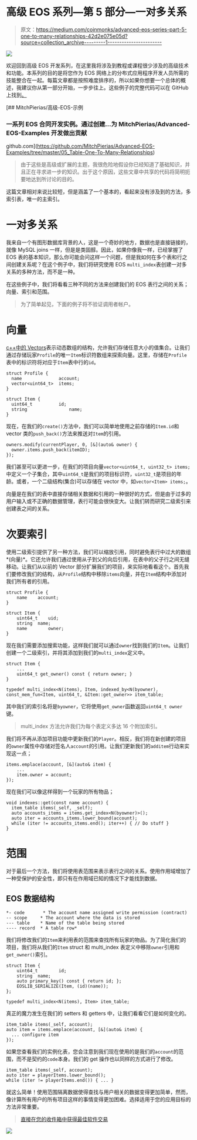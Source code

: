 # 高级 EOS 系列—第 5 部分—一对多关系

> 原文：<https://medium.com/coinmonks/advanced-eos-series-part-5-one-to-many-relationships-42d2e075e05d?source=collection_archive---------1----------------------->

![](img/04daff84a451d3e9c9f6d2ff451fdb97.png)

欢迎回到高级 EOS 开发系列，在这里我将涉及到教程或课程很少涉及的高级技术和功能。本系列的目的是将您作为 EOS 网络上的分布式应用程序开发人员所需的技能整合在一起。每篇文章都是按照难度排序的，所以如果你想要一个总体的概述，我建议你从第一部分开始，一步步往上。这些例子的完整代码可以在 GitHub 上找到[。](https://github.com/MitchPierias/Advanced-EOS-Examples/tree/master/05_Table-One-To-Many-Relationships)

[](https://github.com/MitchPierias/Advanced-EOS-Examples/tree/master/05_Table-One-To-Many-Relationships) [## MitchPierias/高级-EOS-示例

### 一系列 EOS 合同开发实例。通过创建…为 MitchPierias/Advanced-EOS-Examples 开发做出贡献

github.com](https://github.com/MitchPierias/Advanced-EOS-Examples/tree/master/05_Table-One-To-Many-Relationships) 

> 由于这些是高级或扩展的主题，我很危险地假设你已经知道了基础知识，并且正在寻求进一步的知识。出于这个原因，这些文章中共享的代码将简明扼要地达到所讨论的目的。

这篇文章相对来说比较短，但是涵盖了一个基本的，看起来没有涉及到的方法，多索引表，唯一的主索引。

# 一对多关系

我来自一个有图形数据库背景的人，这是一个奇妙的地方，数据也是直接链接的，就像 MySQL joins 一样，但是是类固醇。因此，如果你像我一样，已经掌握了 EOS 表的基本知识，那么你可能会问这样一个问题，但是我如何在多个表和行之间创建关系呢？在这个例子中，我们将研究使用 EOS `multi_index`表创建一对多关系的多种方法，而不是一种。

在这些例子中，我们将看看三种不同的方法来创建我们的 EOS 表行之间的关系；向量、索引和范围。

> 为了简单起见，下面的例子将不验证调用者帐户。

# 向量

[c++中的 Vectors](http://www.cplusplus.com/reference/vector/vector/)表示动态数组的结构，允许我们存储任意大小的值集合。让我们通过存储玩家`Profile`的唯一`Item`标识符数组来探索向量。这里，存储在`Profile`表中的标识符将对应于`Item`表中行的`id`。

```
struct Profile {
  name              account;
  vector<uint64_t>  items;
}

struct Item {
  uint64_t          id;
  string	            name;
}
```

现在，在我们的`create()`方法中，我们可以简单地使用之前存储的`Item.id`和 vector 类的`push_back()`方法来推送对`Item`的引用。

```
owners.modify(currentPlayer, 0, [&](auto& owner) {
  owner.items.push_back(itemID);
});
```

我们甚至可以更进一步，在我们的项目向量`vector<uint64_t, uint32_t> items;`中定义一个子集合，其中`uint64_t`是我们的项目标识符，`uint32_t`是项目的年龄。或者，一个二级结构(集合)可以存储在 vector 中，如`vector<Item> items;`。

向量是在我们的表中直接存储相关数据和引用的一种很好的方式，但是由于过多的用户输入或不正确的数据管理，表行可能会很快变大。让我们转而研究二级索引来创建表之间的关系。

# 次要索引

使用二级索引提供了另一种方法，我们可以缩放引用，同时避免表行中过大的数组*(向量)*。它还允许我们通过使用从子到父的向后引用，在表中的父子行之间无缝移动。让我们从以前的 Vector 部分扩展我们的项目，来实际地看看这个。首先我们要修改我们的结构，从`Profile`结构中移除`items`向量，并在`Item`结构中添加对我们所有者的引用。

```
struct Profile {
    name 	account;
}

struct Item {
    uint64_t	uid;
    string	name;
    name		owner;
}
```

现在我们需要添加搜索功能，这样我们就可以通过`owner`找到我们的`Item`。让我们创建一个二级索引，并将其添加到我们的`multi_index`定义中。

```
struct Item {
    ...
    uint64_t get_owner() const { return owner; }
}

typedef multi_index<N(items), Item, indexed_by<N(byowner), const_mem_fun<Item, uint64_t, &Item::get_owner>> item_table;
```

其中我们的索引名将是`byowner`，它将使用`get_owner`函数返回`uint64_t owner`键。

> multi_index 方法允许我们为每个表定义多达 16 个附加索引。

我们将不再从添加项目功能中更新我们的`Player`。相反，我们将在新创建的项目的`owner`属性中存储对签名人`account`的引用。让我们更新我们的`additem`行动来实现这一点；

```
items.emplace(account, [&](auto& item) {
    ...
    item.owner = account;
});
```

现在我们可以像这样得到一个玩家的所有物品；

```
void indexes::get(const name account) {
  item_table items(_self, _self);
  auto accounts_items = items.get_index<N(byowner)>();
  auto iter = accounts_items.lower_bound(account);
  while (iter != accounts_items.end(); iter++) { // Do stuff }
}
```

# 范围

对于最后一个方法，我们将使用表范围来表示表行之间的关系。使用作用域增加了一种受保护的安全性，即只有在作用域已知的情况下才能找到数据。

## EOS 数据结构

```
*- code       * The account name assigned write permission (contract)
-- scope     * The account where the data is stored
--- table    * Name of the table being stored
---- record  * A table row*
```

我们将修改我们的`Item`来利用表的范围来查找所有玩家的物品。为了简化我们的项目，我们将从我们的`Item` struct 和 multi_index 表定义中移除`owner`引用和`get_owner()`索引。

```
struct Item {
    uint64_t    	id;
    string	name;
    auto primary_key() const { return id; };
    EOSLIB_SERIALIZE(Item, (id)(name));
};

typedef multi_index<N(items), Item> item_table;
```

真正的魔力发生在我们的 setters 和 getters 中，让我们看看它们是如何变化的。

```
item_table items(_self, account);
auto item = items.emplace(account, [&](auto& item) {
  ... configure item
});
```

如果您查看我们的实例化表，您会注意到我们现在使用的是我们的`account`的范围，而不是契约的`code`本身。我们的 get 操作也以同样的方式进行了修改。

```
item_table items(_self, account);
auto iter = playerItems.lower_bound();
while (iter != playerItems.end()) { ... }
```

就这么简单！使用范围隔离数据使得查找与用户相关的数据变得更加简单，然而，像计算所有用户的所有项目这样的事情变得更加困难。选择适用于您的应用目标的方法非常重要。

> [直接在您的收件箱中获得最佳软件交易](https://coincodecap.com/?utm_source=coinmonks)

[![](img/7c0b3dfdcbfea594cc0ae7d4f9bf6fcb.png)](https://coincodecap.com/?utm_source=coinmonks)